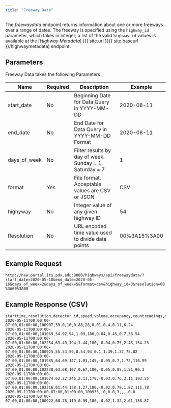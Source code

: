 ```yaml
---
title: "Freeway Data"
---
```

The _freewaydata_ endpoint returns information about one or more freeways over a range of dates. The freeway is specified using
the `highway_id` parameter, which takes in integer; a list of the valid `highway_id` values is available at the [_Highway Metadata_] ({{ site.url }}{{ site.baseurl }}/highwaymetadata) endpoint.

## Parameters
Freeway Data takes the following Parameters

| Name         | Required  | Description                                                            | Example      |
| ------------ | --------- | ---------------------------------------------------------------------- | ------------ |
| start_date   | No        | Beginning Date for Data Query in YYYY-MM-DD                            | 2020-08-11   |
| end_date     | No        | End Date for Data Query in YYYY-MM-DD Format                           | 2020-08-11   |
| days_of_week | No        | Filter results by day of week. Sunday = 1, Saturday = 7                | 1            |
| format       | Yes       | File format. Acceptable values are CSV or JSON                         | CSV          |
| highyway     | No        | Integer value of any given highway ID                                  | 54           |
| Resolution   | No        | URL encoded time value used to divide data points                      | 00%3A15%3A00 |

## Example Request
```http://new.portal.its.pdx.edu:8080/highways/api/freewaydata/?start_date=2020-05-10&end_date=2020-05-16&days_of_week=2&days_of_week=5&format=csv&highway_id=3&resolution=00%3A60%3A00```

## Example Response (CSV)
```
starttime,resolution,detector_id,speed,volume,occupancy,countreadings,delay,traveltime,vht,vmt
2020-05-11T00:00:00-07:00,01:00:00,100907,59.0,16,0.88,28,0.01,0.4,0.11,6.24
2020-05-11T00:00:00-07:00,01:00:00,101069,54.92,94,1.09,180,0.04,0.45,0.7,38.54
2020-05-11T00:00:00-07:00,01:00:00,102254,63.49,194,1.44,180,-0.04,0.75,2.43,154.23
2020-05-11T00:00:00-07:00,01:00:00,100925,55.53,59,0.54,94,0.1,1.39,1.37,75.82
2020-05-11T00:00:00-07:00,01:00:00,101985,64.69,147,1.03,145,-0.05,0.7,1.72,110.99
2020-05-11T00:00:00-07:00,01:00:00,102238,63.68,107,0.67,180,-0.05,0.85,1.51,96.3
2020-05-11T00:00:00-07:00,01:00:00,101074,62.22,245,2.11,179,-0.03,0.76,3.11,193.55
2020-05-11T00:00:00-07:00,01:00:00,102316,61.44,138,1.27,180,-0.02,0.79,1.82,111.78
2020-05-11T00:00:00-07:00,01:00:00,100935,,0,0.0,3,,,,0.0
2020-05-11T00:00:00-07:00,01:00:00,100922,60.78,119,0.99,180,-0.02,1.32,2.61,158.87

```

